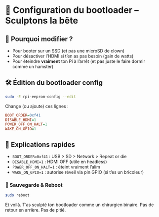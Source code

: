 # 🧬 Configuration du bootloader – Sculptons la bête

## 🧨 Pourquoi modifier ?

- Pour booter sur un SSD (et pas une microSD de clown)
- Pour désactiver l’HDMI si t’en as pas besoin (gain de watts)
- Pour éteindre **vraiment** ton Pi à l’arrêt (et pas juste le faire dormir comme un hamster)

## 🛠 Édition du bootloader config

```bash
sudo -E rpi-eeprom-config --edit
```

Change (ou ajoute) ces lignes :

```ini
BOOT_ORDER=0xf41
DISABLE_HDMI=1
POWER_OFF_ON_HALT=1
WAKE_ON_GPIO=1
```

## 🧠 Explications rapides

- `BOOT_ORDER=0xf41` : USB > SD > Network > Repeat or die
- `DISABLE_HDMI=1` : HDMI OFF (utile en headless)
- `POWER_OFF_ON_HALT=1` : éteint vraiment l’alim
- `WAKE_ON_GPIO=1` : autorise réveil via pin GPIO (si t’es un bricoleur)

### 🔁 Sauvegarde & Reboot

```bash
sudo reboot
```

Et voilà. T’as sculpté ton bootloader comme un chirurgien binaire.
Pas de retour en arrière. Pas de pitié.
